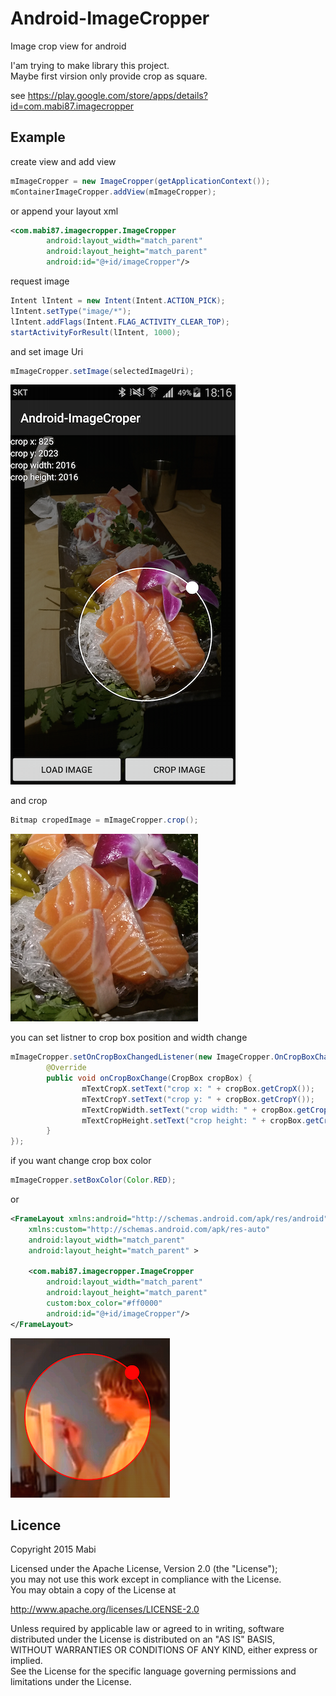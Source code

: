 # Android-ImageCropper
Image crop view for android

I'am trying to make library this project.<br/>
Maybe first virsion only provide crop as square.

see
https://play.google.com/store/apps/details?id=com.mabi87.imagecropper

## Example

create view and add view
```java
mImageCropper = new ImageCropper(getApplicationContext());
mContainerImageCropper.addView(mImageCropper);
```

or append your layout xml
```xml
<com.mabi87.imagecropper.ImageCropper
        android:layout_width="match_parent"
        android:layout_height="match_parent"
        android:id="@+id/imageCropper"/>
```

request image
```java
Intent lIntent = new Intent(Intent.ACTION_PICK);
lIntent.setType("image/*");
lIntent.addFlags(Intent.FLAG_ACTIVITY_CLEAR_TOP);
startActivityForResult(lIntent, 1000);
```

and set image Uri
```java
mImageCropper.setImage(selectedImageUri);
```

![](./screenshot_02.png)

and crop
```java
Bitmap cropedImage = mImageCropper.crop();
```

![](./result_01.png)

you can set listner to crop box position and width change
```java
mImageCropper.setOnCropBoxChangedListener(new ImageCropper.OnCropBoxChangedListener() {
        @Override
        public void onCropBoxChange(CropBox cropBox) {
                mTextCropX.setText("crop x: " + cropBox.getCropX());
                mTextCropY.setText("crop y: " + cropBox.getCropY());
                mTextCropWidth.setText("crop width: " + cropBox.getCropWidth());
                mTextCropHeight.setText("crop height: " + cropBox.getCropHeight());
        }
});
```

if you want change crop box color
``` java
mImageCropper.setBoxColor(Color.RED);
```

or
```xml
<FrameLayout xmlns:android="http://schemas.android.com/apk/res/android"
    xmlns:custom="http://schemas.android.com/apk/res-auto"
    android:layout_width="match_parent"
    android:layout_height="match_parent" >

    <com.mabi87.imagecropper.ImageCropper
        android:layout_width="match_parent"
        android:layout_height="match_parent"
        custom:box_color="#ff0000"
        android:id="@+id/imageCropper"/>
</FrameLayout>
```

![](./screenshot_03.png)


## Licence
Copyright 2015 Mabi

Licensed under the Apache License, Version 2.0 (the "License");<br/>
you may not use this work except in compliance with the License.<br/>
You may obtain a copy of the License at

http://www.apache.org/licenses/LICENSE-2.0

Unless required by applicable law or agreed to in writing, software<br/>
distributed under the License is distributed on an "AS IS" BASIS,<br/>
WITHOUT WARRANTIES OR CONDITIONS OF ANY KIND, either express or implied.<br/>
See the License for the specific language governing permissions and<br/>
limitations under the License.
